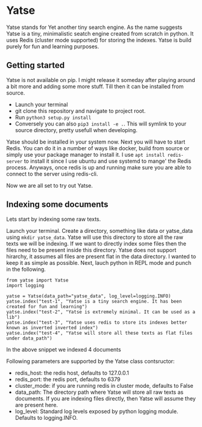 # Yatse

Yatse stands for Yet another tiny search engine. As the name suggests Yatse is a tiny, minimalistic seatch engine created from scratch in python.
It uses Redis (cluster mode supported) for storing the indexes. Yatse is build purely for fun and learning purposes.

## Getting started

Yatse is not available on pip. I might release it someday after playing around a bit more and adding some more stuff. Till then it can be installed
from source.

- Launch your terminal
- git clone this repository and navigate to project root.
- Run ```python3 setup.py install```
- Conversely you can also ```pip3 install -e .```. This will symlink to your source directory, pretty usefull when developing.

Yatse should be installed in your system now. Next you will have to start Redis. You can do it in a number of ways like docker, build from source
or simply use your package manager to install it. I use ```apt install redis-server``` to install it since I use ubuntu and use systemd to mange'
the Redis process. Anyways, once redis is up and running make sure you are able to connect to the server using redis-cli.

Now we are all set to try out Yatse.

## Indexing some documents

Lets start by indexing some raw texts.

Launch your terminal. Create a directory, something like data or yatse_data using ```mkdir yatse_data```. Yatse will use this directory to store all
the raw texts we will be indexing. If we want to directly index some files then the files need to be present inside this directory. Yatse does not
support hirarchy, it assumes all files are present flat in the data directory. I wanted to keep it as simple as possible.
Next, lauch python in REPL mode and punch in the following.

```
from yatse import Yatse
import logging

yatse = Yatse(data_path="yatse_data", log_level=logging.INFO)
yatse.index("test-1", "Yatse is a tiny search engine. It has been created for fun and learning")
yatse.index("test-2", "Yatse is extremely minimal. It can be used as a lib")
yatse.index("test-3", "Yatse uses redis to store its indexes better known as inverted inverted index")
yatse.index("test-4", "Yatse will store all these texts as flat files under data_path")

```
In the above snippet we indexed 4 documents

Following parameters are supported by the Yatse class contsructor:

- redis_host: the redis host, defaults to 127.0.0.1
- redis_port: the redis port, defaults to 6379
- cluster_mode: if you are running redis in cluster mode, defaults to False
- data_path: The directory path where Yatse will store all raw texts as documents. If you are indexing files directly, then Yatse will assume they are
             present here.
- log_level: Standard log levels exposed by python logging module. Defaults to logging.INFO.
